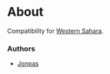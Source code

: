 # About

Compatibility for [Western Sahara](https://store.steampowered.com/app/1681170/Arma_3_Creator_DLC_Western_Sahara/).

### Authors

- [Jonpas](https://github.com/jonpas)
